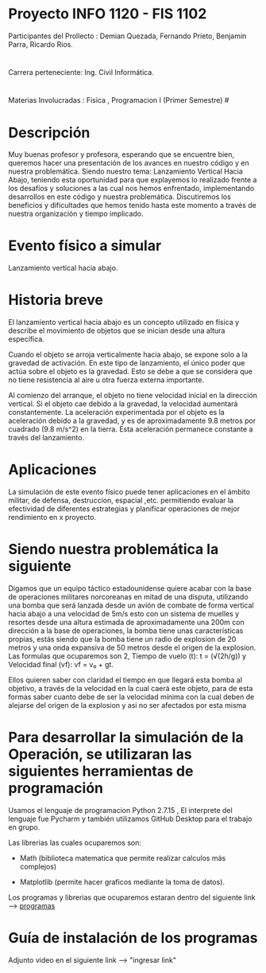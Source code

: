 # Proyecto INFO 1120 - FIS 1102
Participantes del Prollecto : Demian Quezada, Fernando Prieto, Benjamin Parra, Ricardo Rios. 
#
Carrera perteneciente: Ing. Civil Informática.        
#
Materias Involucradas : Fisica , Programacion I (Primer Semestre)                                    #

# Descripción 
Muy buenas profesor y profesora, esperando que se encuentre bien, queremos hacer una presentación de los avances en nuestro código y en nuestra problemática. 
Siendo nuestro tema: Lanzamiento Vertical Hacia Abajo, teniendo esta oportunidad para que explayemos lo realizado frente a los desafíos y soluciones a las cual nos hemos enfrentado, implementando desarrollos en este código y nuestra problemática.
Discutiremos los beneficios y dificultades que hemos tenido hasta este momento a través de nuestra organización y tiempo implicado. 

# Evento físico a simular 
Lanzamiento vertical hacia abajo. 

# Historia breve 
El lanzamiento vertical hacia abajo es un concepto utilizado en física y describe el movimiento de objetos que se inician desde una altura específica.

Cuando el objeto se arroja verticalmente hacia abajo, se expone solo a la gravedad de activación. En este tipo de lanzamiento, el único poder que actúa sobre el objeto es la gravedad. Esto se debe a que se considera que no tiene resistencia al aire u otra fuerza externa importante.

Al comienzo del arranque, el objeto no tiene velocidad inicial en la dirección vertical. Si el objeto cae debido a la gravedad, la velocidad aumentará constantemente. La aceleración experimentada por el objeto es la aceleración debido a la gravedad, y es de aproximadamente 9.8 metros por cuadrado (9.8 m/s^2) en la tierra. Esta aceleración permanece constante a través del lanzamiento.


# Aplicaciones
La simulación de este evento físico puede tener aplicaciones en el ámbito militar, de defensa, destruccion, espacial ,etc. permitiendo evaluar la efectividad de diferentes estrategias y planificar operaciones de mejor rendimiento en x proyecto.


# Siendo nuestra problemática la siguiente

Digamos que un equipo táctico estadounidense quiere acabar con la base de operaciones militares norcoreanas en mitad de una disputa, utilizando una bomba que será lanzada desde un avión de combate de forma vertical hacia abajo a una velocidad de 5m/s esto con un sistema de muelles y resortes desde una altura estimada de aproximadamente una 200m con dirección a la base de operaciones, la bomba tiene unas características propias, estás siendo que la bomba tiene un radio de explosion de 20 metros y una onda expansiva de 50 metros desde el origen de la explosion.
Las formulas que ocuparemos son 2, Tiempo de vuelo (t): t = (√(2h/g)) y Velocidad final (vf): vf = v₀ + gt.

Ellos quieren saber con claridad el tiempo en que llegará esta bomba al objetivo, a través de la velocidad en la cual caerá este objeto, para de esta formas saber cuanto debe de ser la velocidad mínima con la cual deben de alejarse del origen de la explosion y asi no ser afectados por esta misma

# Para desarrollar la simulación de la Operación, se utilizaran las siguientes herramientas de programación
Usamos el lenguaje de programacion Python 2.7.15 , El interprete del lenguaje fue Pycharm y también utilizamos GitHub Desktop para el trabajo en grupo.

Las librerias las cuales ocuparemos son: 

+ Math (biblioteca matematica que permite realizar calculos más complejos) 

+ Matplotlib (permite hacer graficos mediante la toma de datos).

Los programas y librerias que ocuparemos estaran dentro del siguiente link --> [programas](https://drive.google.com/drive/folders/1mwAAq_y6OmhLmySDE-CxzDlTXKNUx4OL?usp=sharing)

# Guía de instalación de los programas
Adjunto video en el siguiente link --> "ingresar link"
